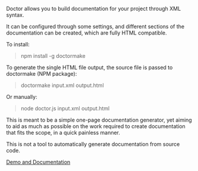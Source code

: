 Doctor allows you to build documentation for your project through XML syntax. 

It can be configured through some settings, and different sections of the documentation can be created, which are fully HTML compatible.

To install:

>npm install -g doctormake

To generate the single HTML file output, the source file is passed to doctormake (NPM package):

>doctormake input.xml output.html

Or manually:

>node doctor.js input.xml output.html

This is meant to be a simple one-page documentation generator, yet aiming to aid as much as possible on the work required to create documentation that fits the scope, in a quick painless manner.

This is not a tool to automatically generate documentation from source code.

[Demo and Documentation](https://madprops.github.io/Doctor/)